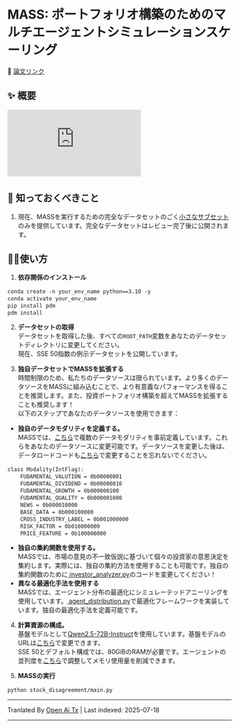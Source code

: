 ﻿
# MASS: ポートフォリオ構築のためのマルチエージェントシミュレーションスケーリング

📜 [論文リンク](https://arxiv.org/abs/2505.10278)

## ✨ 概要

![MASSの概要](https://raw.githubusercontent.com/gta0804/MASS/main/img/MASS.pdf)

## 📝 知っておくべきこと

1. 現在、MASSを実行するための完全なデータセットのごく[小さなサブセット](https://github.com/gta0804/MASS/tree/main/stock_disagreement/example_dataset)のみを提供しています。完全なデータセットはレビュー完了後に公開されます。

## 🧑‍💻使い方
1. **依存関係のインストール**

```
conda create -n your_env_name python==3.10 -y
conda activate your_env_name
pip install pdm
pdm install
```
2. **データセットの取得**  
データセットを取得した後、すべての`ROOT_PATH`変数をあなたのデータセットディレクトリに変更してください。  
現在、SSE 50指数の例示データセットを公開しています。  

3. **独自データセットでMASSを拡張する**  
時間制限のため、私たちのデータソースは限られています。より多くのデータソースをMASSに組み込むことで、より有意義なパフォーマンスを得ることを推奨します。また、投資ポートフォリオ構築を超えてMASSを拡張することも推奨します！  
以下のステップであなたのデータソースを使用できます：  
  - **独自のデータモダリティを定義する。**  
  MASSでは、[こちら](https://github.com/gta0804/MASS/blob/main/stock_disagreement/agent/basic_agent.py#L42)で複数のデータモダリティを事前定義しています。これらをあなたのデータソースに変更可能です。データソースを変更した後は、データロードコードも[こちら](https://github.com/gta0804/MASS/blob/main/stock_disagreement/agent/basic_agent.py#L165)で変更することを忘れないでください。
  ```
  class Modality(IntFlag):  
      FUDAMENTAL_VALUTION = 0b00000001  
      FUDAMENTAL_DIVIDEND = 0b00000010 
      FUDAMENTAL_GROWTH = 0b000000100
      FUDAMENTAL_QUALITY = 0b000001000
      NEWS = 0b000010000      
      BASE_DATA = 0b000100000  
      CROSS_INDUSTRY_LABEL = 0b001000000
      RISK_FACTOR = 0b010000000
      PRICE_FEATURE = 0b100000000 
  ```
- **独自の集約関数を使用する。**  
  MASSでは、市場の意見の不一致仮説に基づいて個々の投資家の意思決定を集約します。実際には、独自の集約方法を使用することも可能です。独自の集約関数のために[ investor_analyzer.py](https://github.com/gta0804/MASS/blob/main/stock_disagreement/agent/investment_analyzer.py)のコードを変更してください！  
- **異なる最適化手法を使用する**  
  MASSでは、エージェント分布の最適化にシミュレーテッドアニーリングを使用しています。[ agent_distribution.py](https://github.com/gta0804/MASS/blob/main/stock_disagreement/agent/agent_distribution.py)で最適化フレームワークを実装しています。独自の最適化手法を定義可能です。  
  

4. **計算資源の構成。**  
基盤モデルとして[Qwen2.5-72B-Instruct](https://huggingface.co/Qwen/Qwen2.5-72B-Instruct)を使用しています。基盤モデルのURLは[こちら](https://github.com/gta0804/MASS/blob/main/stock_disagreement/agent/basic_agent.py#L57)で変更できます。  
SSE 50とデフォルト構成では、80GiBのRAMが必要です。エージェントの並列度を[こちら](https://github.com/gta0804/MASS/blob/main/stock_disagreement/exp/trainer.py#L148)で調整してメモリ使用量を削減できます。  

5. **MASSの実行**
```
python stock_disagreement/main.py
```



---


Tranlated By [Open Ai Tx](https://github.com/OpenAiTx/OpenAiTx) | Last indexed: 2025-07-18


---